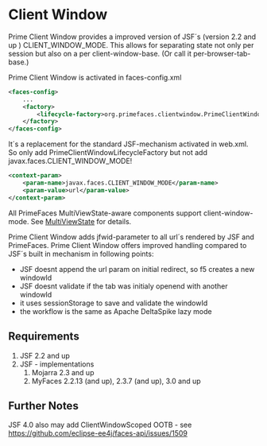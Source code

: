 # Client Window

Prime Client Window provides a improved version of JSF´s (version 2.2 and up ) CLIENT_WINDOW_MODE.
This allows for separating state not only per session but also on a per client-window-base.
(Or call it per-browser-tab-base.)


Prime Client Window is activated in faces-config.xml
```xml
<faces-config>
    ...
    <factory>
        <lifecycle-factory>org.primefaces.clientwindow.PrimeClientWindowLifecycleFactory</lifecycle-factory>
    </factory>
</faces-config>
```

It´s a replacement for the standard JSF-mechanism activated in web.xml. So only add PrimeClientWindowLifecycleFactory
but not add javax.faces.CLIENT_WINDOW_MODE!
```xml
<context-param>
    <param-name>javax.faces.CLIENT_WINDOW_MODE</param-name>
    <param-value>url</param-value>
</context-param>
```

All PrimeFaces MultiViewState-aware components support client-window-mode.
See [MultiViewState](core/multiviewstate.md) for details.

Prime Client Window adds jfwid-parameter to all url´s rendered by JSF and PrimeFaces.
Prime Client Window offers improved handling compared to JSF´s built in mechanism in following points:
* JSF doesnt append the url param on initial redirect, so f5 creates a new windowId
* JSF doesnt validate if the tab was initialy openend with another windowId
* it uses sessionStorage to save and validate the windowId
* the workflow is the same as Apache DeltaSpike lazy mode

## Requirements
1. JSF 2.2 and up
2. JSF - implementations
   1. Mojarra 2.3 and up
   2. MyFaces 2.2.13 (and up), 2.3.7 (and up), 3.0 and up


## Further Notes
JSF 4.0 also may add ClientWindowScoped OOTB - see https://github.com/eclipse-ee4j/faces-api/issues/1509